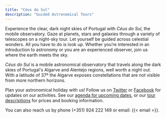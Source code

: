 ```yaml
---
title: "Céus do Sul"
description: "Guided Astronomical Tours"
---
```


Experience the clear, dark night skies of Portugal with _Céus do Sul_, the mobile observatory. 
Gaze at planets, stars and galaxies through a variety of telescopes on a night-sky tour. 
Let yourself be guided across celestial wonders. All you have to do is look up.
Whether you’re interested in an introduction to astronomy or you are an experienced observer, join us where the earth meets the sky.

_Céus do Sul_ is a mobile astronomical observatory that travels along the dark skies of Portugal's Algarve and Alentejo regions, well worth a night out. 
With a latitude of 37º the Algarve exposes constellations that are not visible from more northern horizons. 

Plan your astronomical holiday with us! Follow us on [Twitter](https://twitter.com/ceusdosul) or [Facebook](https://www.facebook.com/ceusdosul/) for updates on our activities.
See our [agenda for upcoming dates](/agenda), or our [tour descriptions](/tours) for prices and booking information.

You can also reach us by phone (+351) 924 222 149 or email: {{< email >}}.
